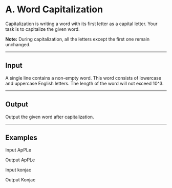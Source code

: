 # A. Word Capitalization

Capitalization is writing a word with its first letter as a capital letter. Your task is to capitalize the given word.

**Note:** During capitalization, all the letters except the first one remain unchanged.

---

## Input

A single line contains a non-empty word. This word consists of lowercase and uppercase English letters. The length of the word will not exceed 10^3.

---

## Output

Output the given word after capitalization.

---

## Examples

Input
ApPLe

Output
ApPLe

Input
konjac

Output
Konjac
